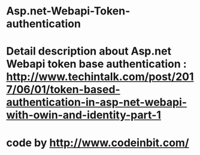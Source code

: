 # Asp.net-Webapi-Token-authentication
# Detail description about Asp.net Webapi token base authentication : http://www.techintalk.com/post/2017/06/01/token-based-authentication-in-asp-net-webapi-with-owin-and-identity-part-1
# code by http://www.codeinbit.com/
